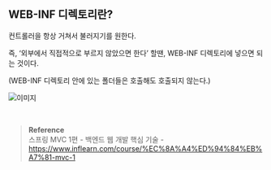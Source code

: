 ## WEB-INF 디렉토리란?

컨트롤러을 항상 거쳐서 불러지기를 원한다.

즉, ‘외부에서 직접적으로 부르지 않았으면 한다’ 할땐, WEB-INF 디렉토리에 넣으면 되는 것이다. 

(WEB-INF 디렉토리 안에 있는 폴더들은 호출해도 호출되지 않는다.)

![이미지](/programming/img/서30.PNG)



<br/>

>**Reference** <br/>스프링 MVC 1편 - 백엔드 웹 개발 핵심 기술 - https://www.inflearn.com/course/%EC%8A%A4%ED%94%84%EB%A7%81-mvc-1